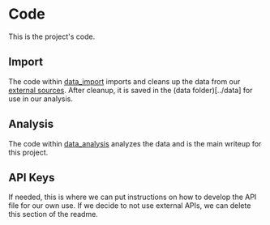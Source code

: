# Code
This is the project's code.

## Import
The code within [data_import](data_import.ipynb) imports and cleans up the data from our [external sources](../data/external).
After cleanup, it is saved in the (data folder)[../data] for use in our analysis.

## Analysis
The code within [data_analysis](data_analysis.ipynb) analyzes the data and is the main writeup for this project.

## API Keys
If needed, this is where we can put instructions on how to develop the API file for our own use.  If we decide to not use external APIs, we can delete this section of the readme.
